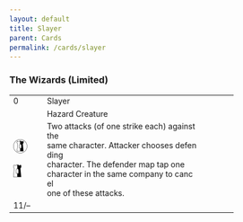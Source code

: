 ```yaml
---
layout: default
title: Slayer
parent: Cards
permalink: /cards/slayer
---
```


### The Wizards (Limited)

<style>
table.card {
  table-layout: fixed !important;
  width: 400px !important;
  word-break: break-all;
} /* Setting the table width is important! */

table.card td {
  overflow: hidden;
} /* Hide text outside the cell. */

table.card td:nth-of-type(1) {
  width: 50px !important;
} /* Setting the width of column 1. */

table.card td:nth-of-type(2) {
  width: 300px !important;
} /* Setting the width of column 2. */

table.card td:nth-of-type(3) {
  width: 50px !important;
} /* Setting the width of column 3.  */
</style>

<table class="card">
  <tr>
    <td>0</td><!-- Upper-left -->
    <td>Slayer</td><!-- Title -->
    <td></td>
  </tr>
  <tr>
    <td></td>
    <td>Hazard Creature</td><!-- Card Classification -->
    <td></td>
  </tr>
  <tr>
    <td><img src="/assets/images/border-land.svg"><br><br><img src="/assets/images/border-hold.svg"></td><!-- Left Sidebar -->
    <td>Two attacks (of one strike each) against the<br>
      same character. Attacker chooses defending<br>
      character. The defender map tap one<br>
      character in the same company to cancel<br>
      one of these attacks.</td><!-- Card Text -->
    <td></td>
  </tr>
  <tr>
    <td>11/–</td><!-- Shield -->
    <td></td>
    <td></td><!-- Corruption -->
  </tr>
</table>
